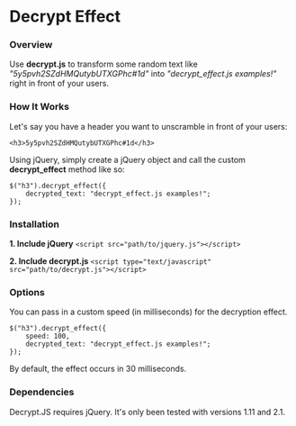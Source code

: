 # Decrypt Effect

### Overview

Use **decrypt.js** to transform some random text like *"5y5pvh2SZdHMQutybUTXGPhc#1d"* into *"decrypt_effect.js examples!"* right in front of your users.

### How It Works

Let's say you have a header you want to unscramble in front of your users:

	<h3>5y5pvh2SZdHMQutybUTXGPhc#1d</h3>

Using jQuery, simply create a jQuery object and call the custom **decrypt_effect** method like so:

	$("h3").decrypt_effect({
		decrypted_text: "decrypt_effect.js examples!";
	});

### Installation

**1. Include jQuery**
`<script src="path/to/jquery.js"></script>`

**2. Include decrypt.js**
`<script type="text/javascript" src="path/to/decrypt.js"></script>`

### Options

You can pass in a custom speed (in milliseconds) for the decryption effect.

	$("h3").decrypt_effect({
		speed: 100,
		decrypted_text: "decrypt_effect.js examples!";
	});

By default, the effect occurs in 30 milliseconds.

### Dependencies

Decrypt.JS requires jQuery. It's only been tested with versions 1.11 and 2.1.